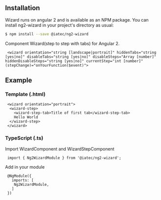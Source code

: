 ## Installation

Wizard runs on angular 2 and is available as an NPM package. You can install ng2-wizard
in your project's directory as usual:

```bash
$ npm install --save @iatec/ng2-wizard
```

Component Wizard(step to step with tabs) for Angular 2.
```
 <wizard orientation="string [landscape|portrait]" hiddenTabs="string [yes|no]" disableTabs="string [yes|no]" disableSteps="Array [number]" hiddenDisableSteps="string [yes|no]" currentStep="int [number]" (stepChange)="onYourFunction($event)">
```

## Example
### Template (.html)
```
 <wizard orientation="portrait">
  <wizard-step>
    <wizard-step-tab>Title of first tab</wizard-step-tab>
    Hello World
  </wizard-step>
 </wizard>
```
### TypeScript (.ts)
Import WizardComponent and WizardStepComponent
```
 import { Ng2WizardModule } from '@iatec/ng2-wizard';
```

Add in your module
```
 @NgModule({   
   imports: [
    Ng2WizardModule,
   ]
 })
```

